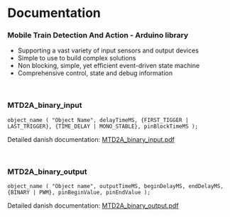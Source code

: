 # Documentation

### Mobile Train Detection And Action - Arduino library
 * Supporting a vast variety of input sensors and output devices 
 * Simple to use to build complex solutions 
 * Non blocking, simple, yet efficient event-driven state machine
 * Comprehensive control, state and debug information

<br/>

### MTD2A_binary_input 
```
object_name ( "Object Name", delayTimeMS, {FIRST_TIGGER | LAST_TRIGGER}, {TIME_DELAY | MONO_STABLE}, pinBlockTimeMS );
```

Detailed danish documentation: [MTD2A_binary_input.pdf](https://github.com/MTD2A/MTD2A/blob/main/doc/MTD2A_binary_input.pdf)<br/>

<br/>

### MTD2A_binary_output
```
object_name ( "Object name", outputTimeMS, beginDelayMS, endDelayMS, {BINARY | PWM}, pinBeginValue, pinEndValue );
```

Detailed danish documentation: [MTD2A_binary_output.pdf](https://github.com/MTD2A/MTD2A/blob/main/doc/MTD2A_binary_output.pdf)
